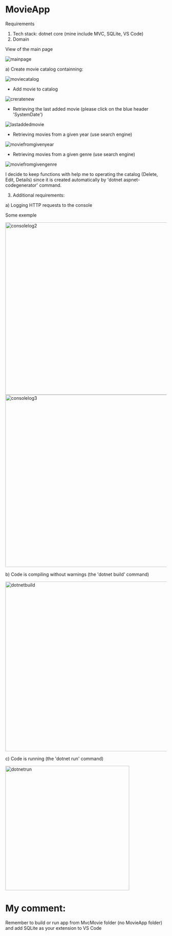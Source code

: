 # MovieApp

Requirements

1. Tech stack: dotnet core (mine include MVC, SQLite, VS Code)
2. Domain

View of the main page

![mainpage](https://github.com/maggy98/MovieApp/assets/62389300/b490e041-5b96-488b-b98a-d4db1b4ca360)


a) Create movie catalog containning:

![moviecatalog](https://github.com/maggy98/MovieApp/assets/62389300/1293ec6f-bf01-4a27-a58d-c3188b3c09f3)

- Add movie to catalog

![creratenew](https://github.com/maggy98/MovieApp/assets/62389300/48fc7c6d-1a3b-47fe-877c-f4c53d6e2dbd)

- Retrieving the last added movie (please click on the blue header 'SystemDate')

![lastaddedmovie](https://github.com/maggy98/MovieApp/assets/62389300/3ce2e739-421b-489c-b747-8192181d17f2)

- Retrieving movies from a given year (use search engine)

![moviefromgivenyear](https://github.com/maggy98/MovieApp/assets/62389300/af249077-fc1e-4458-b818-fbe1f29aeabd)

- Retrieving movies from a given genre (use search engine)

![moviefromgivengenre](https://github.com/maggy98/MovieApp/assets/62389300/7db65588-6ea8-4d81-84f7-6ca4bcf2218f)


I decide to keep functions with help me to operating the catalog (Delete, Edit, Details) since it is created automatically by 'dotnet aspnet-codegenerator' command.

3. Additional requirements:

a) Logging HTTP requests to the console

Some exemple

<img width="536" alt="consolelog2" src="https://github.com/maggy98/MovieApp/assets/62389300/4e807896-132f-43e8-9cb9-a42394a12fbd">

<img width="536" alt="consolelog3" src="https://github.com/maggy98/MovieApp/assets/62389300/14a98772-7ec9-4f56-be92-2ce809ca0960">

b) Code is compiling without warnings (the 'dotnet build' command)

<img width="528" alt="dotnetbuild" src="https://github.com/maggy98/MovieApp/assets/62389300/b5f2df66-fcb6-4a8b-87a4-95d50c8a8e3c">


c) Code is running (the 'dotnet run' command)


<img width="387" alt="dotnetrun" src="https://github.com/maggy98/MovieApp/assets/62389300/4462ee34-bb16-4a67-8a76-eb14ba570573">


# My comment:
Remember to build or run app from MvcMovie folder (no MovieApp folder) and add SQLite as your extension to VS Code
